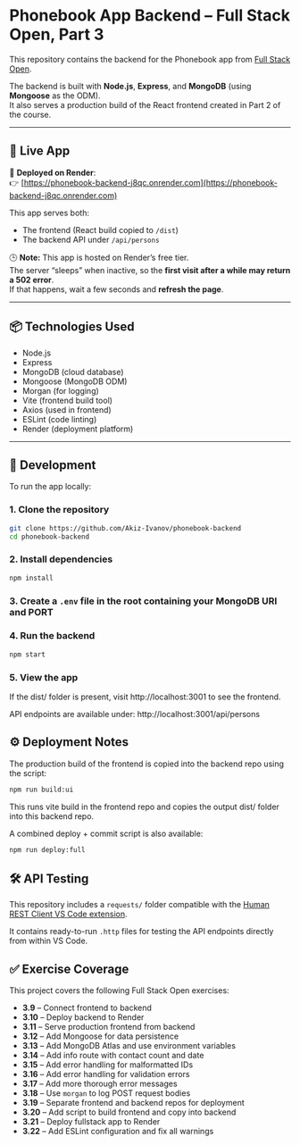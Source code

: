 # Phonebook App Backend – Full Stack Open, Part 3

This repository contains the backend for the Phonebook app from [Full Stack Open](https://fullstackopen.com/en/).

The backend is built with **Node.js**, **Express**, and **MongoDB** (using **Mongoose** as the ODM).  
It also serves a production build of the React frontend created in Part 2 of the course.

---

## 🔗 Live App

📍 **Deployed on Render**:  
👉 [https://phonebook-backend-j8qc.onrender.com](https://phonebook-backend-j8qc.onrender.com)

This app serves both:
- The frontend (React build copied to `/dist`)
- The backend API under `/api/persons`

🕒 **Note:** This app is hosted on Render’s free tier.  
The server “sleeps” when inactive, so the **first visit after a while may return a 502 error**.  
If that happens, wait a few seconds and **refresh the page**.

---

## 📦 Technologies Used

- Node.js
- Express
- MongoDB (cloud database)
- Mongoose (MongoDB ODM)
- Morgan (for logging)
- Vite (frontend build tool)
- Axios (used in frontend)
- ESLint (code linting)
- Render (deployment platform)

---

## 🚀 Development

To run the app locally:

### 1. Clone the repository
```bash
git clone https://github.com/Akiz-Ivanov/phonebook-backend
cd phonebook-backend
```

### 2. Install dependencies

```bash
npm install
```

### 3. Create a `.env` file in the root containing your MongoDB URI and PORT

### 4. Run the backend

```bash
npm start
```

### 5. View the app

If the dist/ folder is present, visit http://localhost:3001 to see the frontend.

API endpoints are available under:
http://localhost:3001/api/persons

## ⚙️ Deployment Notes

The production build of the frontend is copied into the backend repo using the script:

```bash
npm run build:ui
```

This runs vite build in the frontend repo and copies the output dist/ folder into this backend repo.

A combined deploy + commit script is also available:

```bash
npm run deploy:full
```

## 🛠 API Testing

This repository includes a `requests/` folder compatible with the 
[Human REST Client VS Code extension](https://marketplace.visualstudio.com/items?itemName=humao.rest-client).

It contains ready-to-run `.http` files for testing the API endpoints directly from within VS Code.

## ✅ Exercise Coverage
This project covers the following Full Stack Open exercises:

- **3.9** – Connect frontend to backend  
- **3.10** – Deploy backend to Render  
- **3.11** – Serve production frontend from backend  
- **3.12** – Add Mongoose for data persistence  
- **3.13** – Add MongoDB Atlas and use environment variables  
- **3.14** – Add info route with contact count and date  
- **3.15** – Add error handling for malformatted IDs  
- **3.16** – Add error handling for validation errors  
- **3.17** – Add more thorough error messages  
- **3.18** – Use `morgan` to log POST request bodies  
- **3.19** – Separate frontend and backend repos for deployment  
- **3.20** – Add script to build frontend and copy into backend  
- **3.21** – Deploy fullstack app to Render
- **3.22** – Add ESLint configuration and fix all warnings